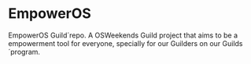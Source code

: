 # EmpowerOS
EmpowerOS Guild´repo. A OSWeekends Guild project that aims to be a empowerment tool for everyone, specially for our Guilders on our Guilds´program. 
